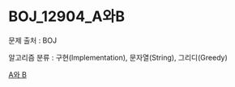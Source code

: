 # BOJ_12904_A와B
문제 출처 : BOJ

알고리즘 분류 : 구현(Implementation), 문자열(String), 그리디(Greedy)

[A와 B](https://www.acmicpc.net/problem/12904)